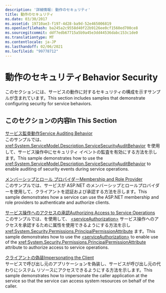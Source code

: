 ```yaml
---
description: '詳細情報: 動作のセキュリティ'
title: 動作のセキュリティ
ms.date: 03/30/2017
ms.assetid: 19710ae3-f197-4d28-ba9d-52e465006819
ms.openlocfilehash: ba245a2c9558d40f22b9126ee0cf1560ed700ce8
ms.sourcegitcommit: ddf7edb67715a5b9a45e3dd44536dabc153c1de0
ms.translationtype: MT
ms.contentlocale: ja-JP
ms.lasthandoff: 02/06/2021
ms.locfileid: "99778712"
---
```

# <a name="behavior-security"></a><span data-ttu-id="29f24-103">動作のセキュリティ</span><span class="sxs-lookup"><span data-stu-id="29f24-103">Behavior Security</span></span>

<span data-ttu-id="29f24-104">このセクションには、サービスの動作に対するセキュリティの構成を示すサンプルが含まれています。</span><span class="sxs-lookup"><span data-stu-id="29f24-104">This section includes samples that demonstrate configuring security for service behaviors.</span></span>  
  
## <a name="in-this-section"></a><span data-ttu-id="29f24-105">このセクションの内容</span><span class="sxs-lookup"><span data-stu-id="29f24-105">In This Section</span></span>  

 [<span data-ttu-id="29f24-106">サービス監査動作</span><span class="sxs-lookup"><span data-stu-id="29f24-106">Service Auditing Behavior</span></span>](service-auditing-behavior.md)  
 <span data-ttu-id="29f24-107">このサンプルでは、<xref:System.ServiceModel.Description.ServiceSecurityAuditBehavior> を使用して、サービス操作中にセキュリティ イベントの監査を有効にする方法を示します。</span><span class="sxs-lookup"><span data-stu-id="29f24-107">This sample demonstrates how to use the <xref:System.ServiceModel.Description.ServiceSecurityAuditBehavior> to enable auditing of security events during service operations.</span></span>  
  
 [<span data-ttu-id="29f24-108">メンバーシップとロール プロバイダー</span><span class="sxs-lookup"><span data-stu-id="29f24-108">Membership and Role Provider</span></span>](membership-and-role-provider.md)  
 <span data-ttu-id="29f24-109">このサンプルでは、サービスが ASP.NET のメンバーシップとロールプロバイダーを使用して、クライアントを認証および承認する方法を示します。</span><span class="sxs-lookup"><span data-stu-id="29f24-109">This sample demonstrates how a service can use the ASP.NET membership and role providers to authenticate and authorize clients.</span></span>  
  
 [<span data-ttu-id="29f24-110">サービス操作へのアクセスの承認</span><span class="sxs-lookup"><span data-stu-id="29f24-110">Authorizing Access to Service Operations</span></span>](authorizing-access-to-service-operations.md)  
 <span data-ttu-id="29f24-111">このサンプルでは、を使用して、 [\<serviceAuthorization>](../../configure-apps/file-schema/wcf/serviceauthorization-element.md) サービス操作へのアクセスを承認するために属性を使用できるようにする方法を示し <xref:System.Security.Permissions.PrincipalPermissionAttribute> ます。</span><span class="sxs-lookup"><span data-stu-id="29f24-111">This sample demonstrates how to use the [\<serviceAuthorization>](../../configure-apps/file-schema/wcf/serviceauthorization-element.md) to enable use of the <xref:System.Security.Permissions.PrincipalPermissionAttribute> attribute to authorize access to service operations.</span></span>  
  
 [<span data-ttu-id="29f24-112">クライアントの偽装</span><span class="sxs-lookup"><span data-stu-id="29f24-112">Impersonating the Client</span></span>](impersonating-the-client.md)  
 <span data-ttu-id="29f24-113">サービスで呼び出し元のアプリケーションを偽装し、サービスが呼び出し元の代わりにシステム リソースにアクセスできるようにする方法を示します。</span><span class="sxs-lookup"><span data-stu-id="29f24-113">This sample demonstrates how to impersonate the caller application at the service so that the service can access system resources on behalf of the caller.</span></span>
